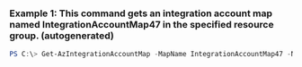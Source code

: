 ### Example 1: This command gets an integration account map named IntegrationAccountMap47 in the specified resource group. (autogenerated)
```powershell
PS C:\> Get-AzIntegrationAccountMap -MapName IntegrationAccountMap47 -Name IntegrationAccount31 -ResourceGroupName ResourceGroup11
```

